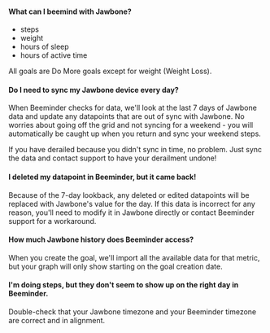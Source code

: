 #### What can I beemind with Jawbone?
  - steps
  - weight
  - hours of sleep
  - hours of active time
  
All goals are Do More goals except for weight (Weight Loss).

#### Do I need to sync my Jawbone device every day?
When Beeminder checks for data, we'll look at the last 7 days of Jawbone data and update any datapoints that are out of sync with Jawbone.  No worries about going off the grid and not syncing for a weekend - you will automatically be caught up when you return and sync your weekend steps.

If you have derailed because you didn't sync in time, no problem.  Just sync the data and contact support to have your derailment undone!

#### I deleted my datapoint in Beeminder, but it came back!
Because of the 7-day lookback, any deleted or edited datapoints will be replaced with Jawbone's value for the day.  If this data is incorrect for any reason, you'll need to modify it in Jawbone directly or contact Beeminder support for a workaround.  
#### How much Jawbone history does Beeminder access?
When you create the goal, we'll import all the available data for that metric, but your graph will only show starting on the goal creation date.  

#### I'm doing steps, but they don't seem to show up on the right day in Beeminder.
Double-check that your Jawbone timezone and your Beeminder timezone are correct and in alignment.  
